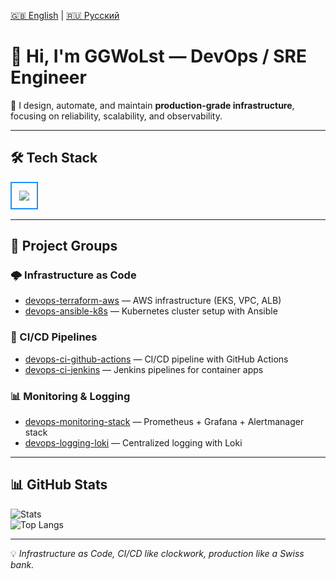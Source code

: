 [🇬🇧 English](./README.md) | [🇷🇺 Русский](./README.ru.md)

# 👋 Hi, I'm GGWoLst — DevOps / SRE Engineer

🚀 I design, automate, and maintain **production-grade infrastructure**, focusing on reliability, scalability, and observability.

---

## 🛠 Tech Stack

<table>
<tr>
<td style="border: 2px solid #1E90FF; border-radius: 12px; padding: 12px;">
  <img src="https://skillicons.dev/icons?i=docker,kubernetes,terraform,ansible,githubactions,helm,prometheus,grafana,aws,gcp,linux,python,git,github,vscode" />
</td>
</tr>
</table>

---

## 📂 Project Groups

### 🌩️ Infrastructure as Code
- [devops-terraform-aws](https://github.com/GGWoLst/devops-terraform-aws) — AWS infrastructure (EKS, VPC, ALB)
- [devops-ansible-k8s](https://github.com/GGWoLst/devops-ansible-k8s) — Kubernetes cluster setup with Ansible

### 🔄 CI/CD Pipelines
- [devops-ci-github-actions](https://github.com/GGWoLst/devops-ci-github-actions) — CI/CD pipeline with GitHub Actions
- [devops-ci-jenkins](https://github.com/GGWoLst/devops-ci-jenkins) — Jenkins pipelines for container apps

### 📊 Monitoring & Logging
- [devops-monitoring-stack](https://github.com/GGWoLst/devops-monitoring-stack) — Prometheus + Grafana + Alertmanager stack
- [devops-logging-loki](https://github.com/GGWoLst/devops-logging-loki) — Centralized logging with Loki

---

## 📊 GitHub Stats

![Stats](https://github-readme-stats.vercel.app/api?username=GGWoLst&show_icons=true&theme=tokyonight)  
![Top Langs](https://github-readme-stats.vercel.app/api/top-langs/?username=GGWoLst&layout=compact&theme=tokyonight)

---

💡 *Infrastructure as Code, CI/CD like clockwork, production like a Swiss bank.*
